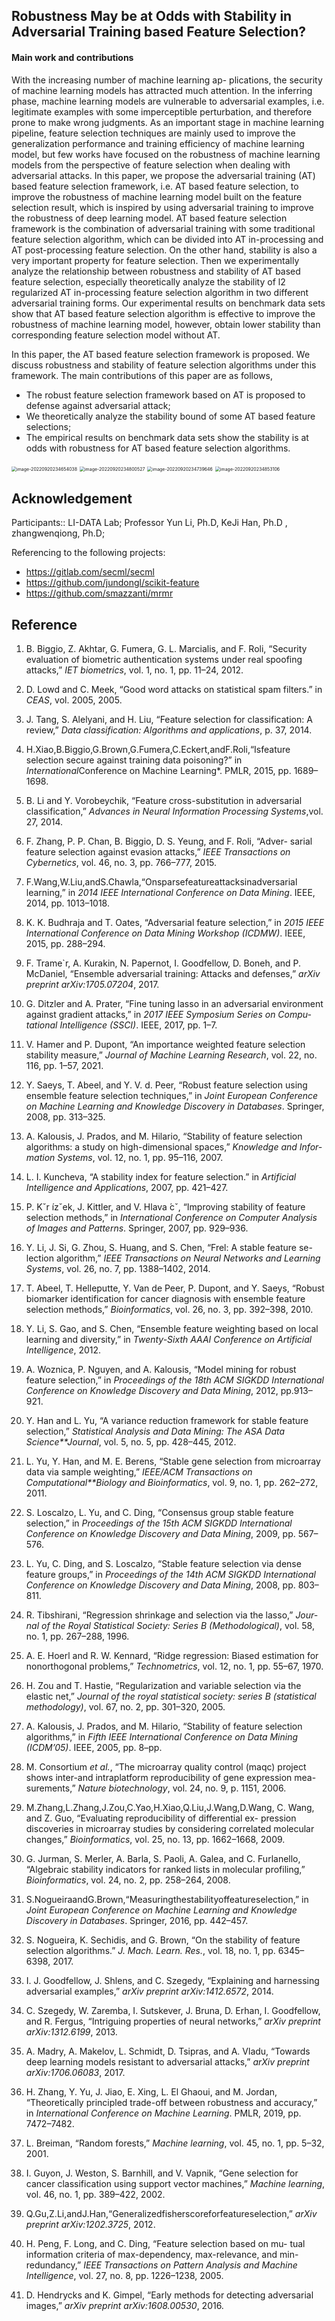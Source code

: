 ## Robustness May be at Odds with Stability in Adversarial Training based Feature Selection?

#### Main work and contributions

With the increasing number of machine learning ap- plications, the security of machine learning models has attracted much attention. In the inferring phase, machine learning models are vulnerable to adversarial examples, i.e. legitimate examples with some imperceptible perturbation, and therefore prone to make wrong judgments. As an important stage in machine learning pipeline, feature selection techniques are mainly used to improve the generalization performance and training efficiency of machine learning model, but few works have focused on the robustness of machine learning models from the perspective of feature selection when dealing with adversarial attacks. In this paper, we propose the adversarial training (AT) based feature selection framework, i.e. AT based feature selection, to improve the robustness of machine learning model built on the feature selection result, which is inspired by using adversarial training to improve the robustness of deep learning model. AT based feature selection framework is the combination of adversarial training with some traditional feature selection algorithm, which can be divided into AT in-processing and AT post-processing feature selection. On the other hand, stability is also a very important property for feature selection. Then we experimentally analyze the relationship between robustness and stability of AT based feature selection, especially theoretically analyze the stability of l2 regularized AT in-processing feature selection algorithm in two different adversarial training forms. Our experimental results on benchmark data sets show that AT based feature selection algorithm is effective to improve the robustness of machine learning model, however, obtain lower stability than corresponding feature selection model without AT.

In this paper, the AT based feature selection framework is proposed. We  discuss robustness and stability of feature selection algorithms under this framework. The main contributions of this paper are as follows,

- The robust feature selection framework based on AT is proposed to defense against adversarial attack;
- We theoretically analyze the stability bound of some AT based feature selections;
- The empirical results on benchmark data sets show the stability is at odds with robustness for AT based feature selection algorithms.

<img src="/Users/liuyue/Library/Application Support/typora-user-images/image-20220920234654038.png" alt="image-20220920234654038" style="zoom:50%;" />

<img src="/Users/liuyue/Library/Application Support/typora-user-images/image-20220920234800527.png" alt="image-20220920234800527" style="zoom:50%;" />

<img src="/Users/liuyue/Library/Application Support/typora-user-images/image-20220920234739646.png" alt="image-20220920234739646" style="zoom:50%;" />

<img src="/Users/liuyue/Library/Application Support/typora-user-images/image-20220920234853106.png" alt="image-20220920234853106" style="zoom:50%;" />

## Acknowledgement

Participants:: LI-DATA Lab; Professor Yun Li, Ph.D, KeJi Han, Ph.D , zhangwenqiong, Ph.D; 

Referencing to the following projects:

- https://gitlab.com/secml/secml
- https://github.com/jundongl/scikit-feature
- https://github.com/smazzanti/mrmr

## Reference

1. B. Biggio, Z. Akhtar, G. Fumera, G. L. Marcialis, and F. Roli, “Security evaluation of biometric authentication systems under real spoofing attacks,” *IET biometrics*, vol. 1, no. 1, pp. 11–24, 2012.

2. D. Lowd and C. Meek, “Good word attacks on statistical spam filters.” in *CEAS*, vol. 2005, 2005.

3. J. Tang, S. Alelyani, and H. Liu, “Feature selection for classification: A review,” *Data classification: Algorithms and applications*, p. 37, 2014.

4. H.Xiao,B.Biggio,G.Brown,G.Fumera,C.Eckert,andF.Roli,“Isfeature selection secure against training data poisoning?” in *International*Conference on Machine Learning*. PMLR, 2015, pp. 1689–1698.

5. B. Li and Y. Vorobeychik, “Feature cross-substitution in adversarial classification,” *Advances in Neural Information Processing Systems*,vol. 27, 2014.

6. F. Zhang, P. P. Chan, B. Biggio, D. S. Yeung, and F. Roli, “Adver- sarial feature selection against evasion attacks,” *IEEE Transactions on Cybernetics*, vol. 46, no. 3, pp. 766–777, 2015.

7. F.Wang,W.Liu,andS.Chawla,“Onsparsefeatureattacksinadversarial learning,” in *2014 IEEE International Conference on Data Mining*. IEEE, 2014, pp. 1013–1018.

8. K. K. Budhraja and T. Oates, “Adversarial feature selection,” in *2015 IEEE International Conference on Data Mining Workshop (ICDMW)*. IEEE, 2015, pp. 288–294.

9. F. Trame`r, A. Kurakin, N. Papernot, I. Goodfellow, D. Boneh, and P. McDaniel, “Ensemble adversarial training: Attacks and defenses,” *arXiv preprint arXiv:1705.07204*, 2017.

10. G. Ditzler and A. Prater, “Fine tuning lasso in an adversarial environment against gradient attacks,” in *2017 IEEE Symposium Series on Compu- tational Intelligence (SSCI)*. IEEE, 2017, pp. 1–7.

11. V. Hamer and P. Dupont, “An importance weighted feature selection stability measure,” *Journal of Machine Learning Research*, vol. 22, no. 116, pp. 1–57, 2021.

12. Y. Saeys, T. Abeel, and Y. V. d. Peer, “Robust feature selection using ensemble feature selection techniques,” in *Joint European Conference on Machine Learning and Knowledge Discovery in Databases*. Springer, 2008, pp. 313–325.

13. A. Kalousis, J. Prados, and M. Hilario, “Stability of feature selection algorithms: a study on high-dimensional spaces,” *Knowledge and Infor- mation Systems*, vol. 12, no. 1, pp. 95–116, 2007.

14. L. I. Kuncheva, “A stability index for feature selection.” in *Artificial Intelligence and Applications*, 2007, pp. 421–427.

15. P. Kˇr ́ızˇek, J. Kittler, and V. Hlava ́cˇ, “Improving stability of feature selection methods,” in *International Conference on Computer Analysis of Images and Patterns*. Springer, 2007, pp. 929–936.

16. Y. Li, J. Si, G. Zhou, S. Huang, and S. Chen, “Frel: A stable feature se- lection algorithm,” *IEEE Transactions on Neural Networks and Learning Systems*, vol. 26, no. 7, pp. 1388–1402, 2014.

17. T. Abeel, T. Helleputte, Y. Van de Peer, P. Dupont, and Y. Saeys, “Robust biomarker identification for cancer diagnosis with ensemble feature selection methods,” *Bioinformatics*, vol. 26, no. 3, pp. 392–398, 2010.

18. Y. Li, S. Gao, and S. Chen, “Ensemble feature weighting based on local learning and diversity,” in *Twenty-Sixth AAAI Conference on Artificial Intelligence*, 2012.

19. A. Woznica, P. Nguyen, and A. Kalousis, “Model mining for robust feature selection,” in *Proceedings of the 18th ACM SIGKDD International Conference on Knowledge Discovery and Data Mining*, 2012, pp.913–921. 

20. Y. Han and L. Yu, “A variance reduction framework for stable feature selection,” *Statistical Analysis and Data Mining: The ASA Data Science**Journal*, vol. 5, no. 5, pp. 428–445, 2012.

21. L. Yu, Y. Han, and M. E. Berens, “Stable gene selection from microarray data via sample weighting,” *IEEE/ACM Transactions on Computational**Biology and Bioinformatics*, vol. 9, no. 1, pp. 262–272, 2011.

22. S. Loscalzo, L. Yu, and C. Ding, “Consensus group stable feature selection,” in *Proceedings of the 15th ACM SIGKDD International Conference on Knowledge Discovery and Data Mining*, 2009, pp. 567–576.

23. L. Yu, C. Ding, and S. Loscalzo, “Stable feature selection via dense feature groups,” in *Proceedings of the 14th ACM SIGKDD International* *Conference on Knowledge Discovery and Data Mining*, 2008, pp. 803–811.

24. R. Tibshirani, “Regression shrinkage and selection via the lasso,” *Jour- nal of the Royal Statistical Society: Series B (Methodological)*, vol. 58, no. 1, pp. 267–288, 1996.

25. A. E. Hoerl and R. W. Kennard, “Ridge regression: Biased estimation for nonorthogonal problems,” *Technometrics*, vol. 12, no. 1, pp. 55–67, 1970.

26. H. Zou and T. Hastie, “Regularization and variable selection via the elastic net,” *Journal of the royal statistical society: series B (statistical methodology)*, vol. 67, no. 2, pp. 301–320, 2005.

27. A. Kalousis, J. Prados, and M. Hilario, “Stability of feature selection algorithms,” in *Fifth IEEE International Conference on Data Mining (ICDM’05)*. IEEE, 2005, pp. 8–pp.

28. M. Consortium *et al.*, “The microarray quality control (maqc) project shows inter-and intraplatform reproducibility of gene expression mea- surements,” *Nature biotechnology*, vol. 24, no. 9, p. 1151, 2006.

29. M.Zhang,L.Zhang,J.Zou,C.Yao,H.Xiao,Q.Liu,J.Wang,D.Wang, C. Wang, and Z. Guo, “Evaluating reproducibility of differential ex- pression discoveries in microarray studies by considering correlated molecular changes,” *Bioinformatics*, vol. 25, no. 13, pp. 1662–1668, 2009.

30. G. Jurman, S. Merler, A. Barla, S. Paoli, A. Galea, and C. Furlanello, “Algebraic stability indicators for ranked lists in molecular profiling,” *Bioinformatics*, vol. 24, no. 2, pp. 258–264, 2008.

31. S.NogueiraandG.Brown,“Measuringthestabilityoffeatureselection,” in *Joint European Conference on Machine Learning and Knowledge Discovery in Databases*. Springer, 2016, pp. 442–457.

32. S. Nogueira, K. Sechidis, and G. Brown, “On the stability of feature selection algorithms.” *J. Mach. Learn. Res.*, vol. 18, no. 1, pp. 6345– 6398, 2017.

33. I. J. Goodfellow, J. Shlens, and C. Szegedy, “Explaining and harnessing adversarial examples,” *arXiv preprint arXiv:1412.6572*, 2014.

34. C. Szegedy, W. Zaremba, I. Sutskever, J. Bruna, D. Erhan, I. Goodfellow, and R. Fergus, “Intriguing properties of neural networks,” *arXiv preprint arXiv:1312.6199*, 2013.

35. A. Madry, A. Makelov, L. Schmidt, D. Tsipras, and A. Vladu, “Towards deep learning models resistant to adversarial attacks,” *arXiv preprint arXiv:1706.06083*, 2017.

36. H. Zhang, Y. Yu, J. Jiao, E. Xing, L. El Ghaoui, and M. Jordan, “Theoretically principled trade-off between robustness and accuracy,” in *International Conference on Machine Learning*. PMLR, 2019, pp. 7472–7482.

37. L. Breiman, “Random forests,” *Machine learning*, vol. 45, no. 1, pp. 5–32, 2001.

38. I. Guyon, J. Weston, S. Barnhill, and V. Vapnik, “Gene selection for cancer classification using support vector machines,” *Machine learning*, vol. 46, no. 1, pp. 389–422, 2002.

39. Q.Gu,Z.Li,andJ.Han,“Generalizedfisherscoreforfeatureselection,” *arXiv preprint arXiv:1202.3725*, 2012.

40. H. Peng, F. Long, and C. Ding, “Feature selection based on mu- tual information criteria of max-dependency, max-relevance, and min- redundancy,” *IEEE Transactions on Pattern Analysis and Machine Intelligence*, vol. 27, no. 8, pp. 1226–1238, 2005.

41. D. Hendrycks and K. Gimpel, “Early methods for detecting adversarial images,” *arXiv preprint arXiv:1608.00530*, 2016.
